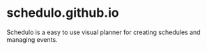 # schedulo.github.io
Schedulo is a easy to use visual planner for creating schedules and managing events.
